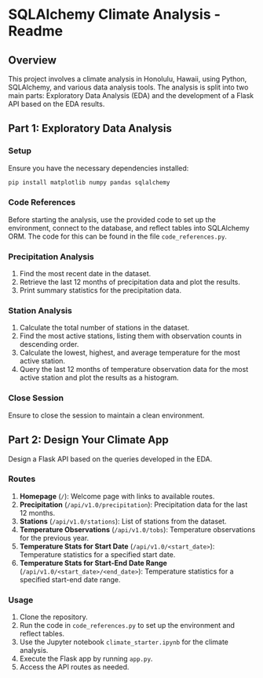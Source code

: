# SQLAlchemy Climate Analysis - Readme

## Overview

This project involves a climate analysis in Honolulu, Hawaii, using Python, SQLAlchemy, and various data analysis tools. The analysis is split into two main parts: Exploratory Data Analysis (EDA) and the development of a Flask API based on the EDA results.

## Part 1: Exploratory Data Analysis

### Setup

Ensure you have the necessary dependencies installed:

```bash
pip install matplotlib numpy pandas sqlalchemy
```

### Code References

Before starting the analysis, use the provided code to set up the environment, connect to the database, and reflect tables into SQLAlchemy ORM. The code for this can be found in the file `code_references.py`.

### Precipitation Analysis

1. Find the most recent date in the dataset.
2. Retrieve the last 12 months of precipitation data and plot the results.
3. Print summary statistics for the precipitation data.

### Station Analysis

1. Calculate the total number of stations in the dataset.
2. Find the most active stations, listing them with observation counts in descending order.
3. Calculate the lowest, highest, and average temperature for the most active station.
4. Query the last 12 months of temperature observation data for the most active station and plot the results as a histogram.

### Close Session

Ensure to close the session to maintain a clean environment.

## Part 2: Design Your Climate App

Design a Flask API based on the queries developed in the EDA.

### Routes

1. **Homepage** (`/`): Welcome page with links to available routes.
2. **Precipitation** (`/api/v1.0/precipitation`): Precipitation data for the last 12 months.
3. **Stations** (`/api/v1.0/stations`): List of stations from the dataset.
4. **Temperature Observations** (`/api/v1.0/tobs`): Temperature observations for the previous year.
5. **Temperature Stats for Start Date** (`/api/v1.0/<start_date>`): Temperature statistics for a specified start date.
6. **Temperature Stats for Start-End Date Range** (`/api/v1.0/<start_date>/<end_date>`): Temperature statistics for a specified start-end date range.

### Usage

1. Clone the repository.
2. Run the code in `code_references.py` to set up the environment and reflect tables.
3. Use the Jupyter notebook `climate_starter.ipynb` for the climate analysis.
4. Execute the Flask app by running `app.py`.
5. Access the API routes as needed.
